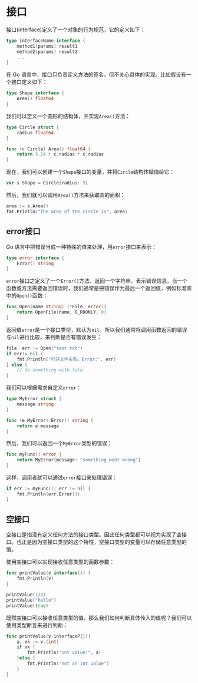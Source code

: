 # 接口

接口(interface)定义了一个对象的行为规范，它的定义如下：

```GO
type interfaceName interface {
    method1(params) result1
    method2(params) result2
    ...
}
```

在 Go 语言中，接口只负责定义方法的签名，但不关心具体的实现。比如假设有一个接口定义如下：

```GO
type Shape interface {
    Area() float64
}
```

我们可以定义一个圆形的结构体，并实现`Area()`方法：

```GO
type Circle struct {
    radius float64
}

func (c Circle) Area() float64 {
    return 3.14 * c.radius * c.radius
}
```

现在，我们可以创建一个`Shape`接口的变量，并将`Circle`结构体赋值给它：

```GO
var s Shape = Circle{radius: 5}
```

然后，我们就可以调用`Area()`方法来获取圆的面积：

```GO
area := s.Area()
fmt.Println("The area of the circle is", area)
```

## error接口

Go 语言中把错误当成一种特殊的值来处理，用`error`接口来表示：

```GO
type error interface {
    Error() string
}
```

`error`接口之定义了一个`Error()`方法，返回一个字符串，表示错误信息。当一个函数或方法需要返回错误时，我们通常是把错误作为最后一个返回值，例如标准库中的`Open()`函数：

```GO
func Open(name string) (*File, error){
    return OpenFile(name, O_RDONLY, 0)
}
```

返回值`error`是一个接口类型，默认为`nil`。所以我们通常将调用函数返回的错误与`nil`进行比较，来判断是否有错误发生：

```GO
file, err := Open("test.txt")
if err!= nil {
    fmt.Println("打开文件失败，Error:", err)
} else {
    // do something with file
}
```

我们可以根据需求自定义`error`：

```GO
type MyError struct {
    message string
}

func (e MyError) Error() string {
    return e.message
}
```

然后，我们可以返回一个`MyError`类型的错误：

```GO
func myFunc() error {
    return MyError{message: "something went wrong"}
}
```

这样，调用者就可以通过`error`接口来处理错误：

```GO
if err := myFunc(); err != nil {
    fmt.Println(err.Error())
}
```

## 空接口

空接口是指没有定义任何方法的接口类型。因此任何类型都可以视为实现了空接口。也正是因为空接口类型的这个特性，空接口类型的变量可以存储任意类型的值。

使用空接口可以实现接收任意类型的函数参数：

```GO
func printValue(v interface{}) {
    fmt.Println(v)
}

printValue(123)
printValue("hello")
printValue(true)
```

既然空接口可以接收任意类型的值，那么我们如何判断具体传入的值呢？我们可以使用类型断言来进行判断：

```GO
func printValue(v interfaceP{}){
    a, ok := v.(int)
    if ok {
        fmt.Println("int value:", a)
    }else {
        fmt.Println("not an int value")
    }
}
```

